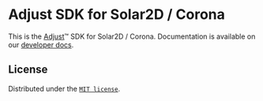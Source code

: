 # Adjust SDK for Solar2D / Corona

This is the [Adjust](https://adjust.com)™  SDK for Solar2D / Corona. Documentation is available on our [developer docs](https://dev.adjust.com/en/sdk/corona/).

## License

Distributed under the [`MIT license`](LICENSE).
